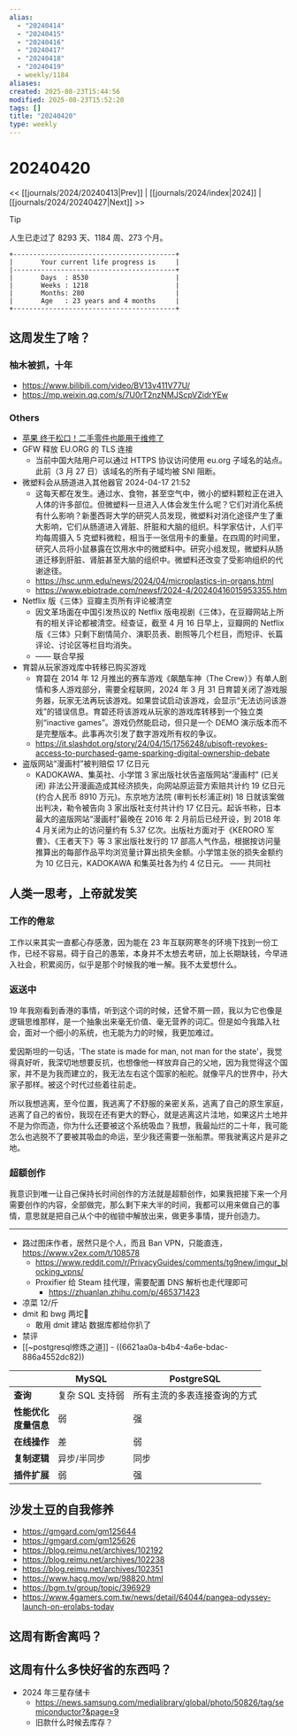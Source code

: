 ```yaml
---
alias:
  - "20240414"
  - "20240415"
  - "20240416"
  - "20240417"
  - "20240418"
  - "20240419"
  - weekly/1184
aliases:
created: 2025-08-23T15:44:56
modified: 2025-08-23T15:52:20
tags: []
title: "20240420"
type: weekly
---
```


# 20240420

<< [[journals/2024/20240413|Prev]] | [[journals/2024/index|2024]] | [[journals/2024/20240427|Next]] >>

> [!tip]
> 人生已走过了 8293 天、1184 周、273 个月。

```shell
+-----------------------------------------+
|       Your current life progress is     |
|-----------------------------------------+
|       Days  : 8530                      |
|       Weeks : 1218                      |
|       Months: 280                       |
|       Age   : 23 years and 4 months     |
+-----------------------------------------+
```

## 这周发生了啥？

### 柚木被抓，十年

- https://www.bilibili.com/video/BV13v411V77U/
- https://mp.weixin.qq.com/s/7U0rT2nzNMJScpVZidrYEw

### Others

- [苹果 终于松口！二手零件也能用于维修了](https://www.leikeji.com/article/62377)
- GFW 释放 EU.ORG 的 TLS 连接
	- 当前中国大陆用户可以通过 HTTPS 协议访问使用 eu.org 子域名的站点。此前（3 月 27 日）该域名的所有子域均被 SNI 阻断。
- 微塑料会从肠道进入其他器官 2024-04-17 21:52
	- 这每天都在发生。通过水、食物，甚至空气中，微小的塑料颗粒正在进入人体的许多部位。但微塑料一旦进入人体会发生什么呢？它们对消化系统有什么影响？新墨西哥大学的研究人员发现，微塑料对消化途径产生了重大影响，它们从肠道进入肾脏、肝脏和大脑的组织。科学家估计，人们平均每周摄入 5 克塑料微粒，相当于一张信用卡的重量。在四周的时间里，研究人员将小鼠暴露在饮用水中的微塑料中。研究小组发现，微塑料从肠道迁移到肝脏、肾脏甚至大脑的组织中。微塑料还改变了受影响组织的代谢途径。
	- https://hsc.unm.edu/news/2024/04/microplastics-in-organs.html
	- https://www.ebiotrade.com/newsf/2024-4/20240416015953355.htm
- Netflix 版《三体》豆瓣主页所有评论被清空
	- 因文革场面在中国引发热议的 Netflix 版电视剧《三体》，在豆瓣网站上所有的相关评论都被清空。经查证，截至 4 月 16 日早上，豆瓣网的 Netflix 版《三体》只剩下剧情简介、演职员表、剧照等几个栏目，而短评、长篇评论、讨论区等栏目均消失。
	- —— 联合早报
- 育碧从玩家游戏库中转移已购买游戏
	- 育碧在 2014 年 12 月推出的赛车游戏《飙酷车神（The Crew）》有单人剧情和多人游戏部分，需要全程联网，2024 年 3 月 31 日育碧关闭了游戏服务器，玩家无法再玩该游戏。如果尝试启动该游戏，会显示“无法访问该游戏”的错误信息。育碧还将该游戏从玩家的游戏库转移到一个独立类别“inactive games”。游戏仍然能启动，但只是一个 DEMO 演示版本而不是完整版本。此事再次引发了数字游戏所有权的争议。
	- https://it.slashdot.org/story/24/04/15/1756248/ubisoft-revokes-access-to-purchased-game-sparking-digital-ownership-debate
- 盗版网站“漫画村”被判赔偿 17 亿日元
	- KADOKAWA、集英社、小学馆 3 家出版社状告盗版网站“漫画村” (已关闭) 非法公开漫画造成其经济损失，向网站原运营方索赔共计约 19 亿日元 (约合人民币 8910 万元)。东京地方法院 (审判长杉浦正树) 18 日就该案做出判决，勒令被告向 3 家出版社支付共计约 17 亿日元。起诉书称，日本最大的盗版网站“漫画村”最晚在 2016 年 2 月前后已经开设，到 2018 年 4 月关闭为止的访问量约有 5.37 亿次。出版社方面对于《KERORO 军曹》、《王者天下》等 3 家出版社发行的 17 部高人气作品，根据按访问量推算出的每部作品平均浏览量计算出损失金额。小学馆主张的损失金额约为 10 亿日元，KADOKAWA 和集英社各为约 4 亿日元。
	  —— 共同社

## 人类一思考，上帝就发笑

### 工作的倦怠

工作以来其实一直都心存感激，因为能在 23 年互联网寒冬的环境下找到一份工作，已经不容易。碍于自己的愚笨，本身并不太想去考研，加上长期缺钱，今早进入社会，积累阅历，似乎是那个时候我的唯一解。我不太爱想什么。

### 返送中

19 年我刚看到香港的事情，听到这个词的时候，还曾不屑一顾，我以为它也像是逻辑思维那样，是一个抽象出来毫无价值、毫无营养的词汇。但是如今我踏入社会，面对一个细小的系统，也无能为力的时候，我更加难过。

爱因斯坦的一句话，'The state is made for man, not man for the state'，我觉得真好听，我深切地想要反抗，也想像他一样放弃自己的父地，因为我觉得这个国家，并不是为我而建立的，我无法左右这个国家的船舵。就像平凡的世界中，孙大家子那样。被这个时代过些着往前走。

所以我想逃离，至今位置，我逃离了不舒服的亲密关系，逃离了自己的原生家庭，逃离了自己的省份，我现在还有更大的野心，就是逃离这片洼地，如果这片土地并不是为你而造，你为什么还要被这个系统吸血？我想，我最灿烂的二十年，我可能怎么也逃脱不了要被其吸血的命运，至少我还需要一张船票。带我驶离这片是非之地。

### 超额创作

我意识到唯一让自己保持长时间创作的方法就是超额创作，如果我把接下来一个月需要创作的内容，全部做完，那么剩下来大半的时间，我都可以用来做自己的事情，意思就是把自己从个中的枷锁中解放出来，做更多事情，提升创造力。

---

- 路过图床作者，居然只是个人，而且 Ban VPN，只能直连，https://www.v2ex.com/t/108578
    - https://www.reddit.com/r/PrivacyGuides/comments/tg9new/imgur_blocking_vpns/
  - Proxifier 给 Steam 挂代理，需要配置 DNS 解析也走代理即可
    - https://zhuanlan.zhihu.com/p/465371423
- 凉菜 12/斤
- dmit 和 bwg 两坨💩
	- 敢用 dmit 建站 数据库都给你扒了
- 禁评
- [[~postgresql修炼之道]]
      - ((6621aa0a-b4b4-4a6e-bdac-886a4552dc82))

| |**MySQL**| **PostgreSQL**|
|---|---|---|
|**查询**|复杂 SQL 支持弱 | 所有主流的多表连接查询的方式 |
|**性能优化**<br>**度量信息**| 弱 | 强|
|**在线操作**|差|弱|
|**复制逻辑**|异步/半同步|同步|
|**插件扩展**|弱|强|

## 沙发土豆的自我修养

- https://gmgard.com/gm125644
- https://gmgard.com/gm125626
- https://blog.reimu.net/archives/102192
- https://blog.reimu.net/archives/102238
- https://blog.reimu.net/archives/102351
- https://www.hacg.mov/wp/98820.html
- https://bgm.tv/group/topic/396929
- https://www.4gamers.com.tw/news/detail/64044/pangea-odyssey-launch-on-erolabs-today

## 这周有断舍离吗？

## 这周有什么多快好省的东西吗？

- 2024 年三星存储卡
	- https://news.samsung.com/medialibrary/global/photo/50826/tag/semiconductor?&page=9
	- 旧款什么时候去库存？

